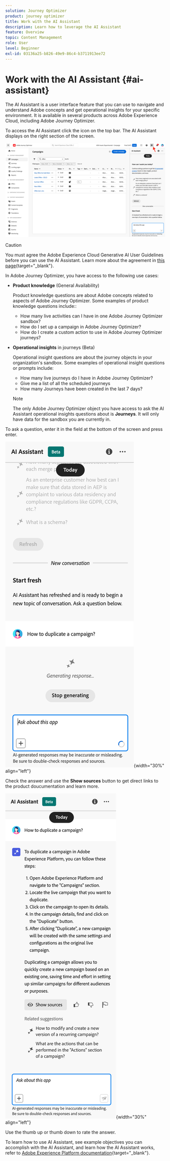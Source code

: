 ```yaml
---
solution: Journey Optimizer
product: journey optimizer
title: Work with the AI Assistant
description: Learn how to leverage the AI Assistant
feature: Overview
topic: Content Management
role: User
level: Beginner
exl-id: 03136a25-b826-49e9-86c4-b3711913ee72
---
```

# Work with the AI Assistant {#ai-assistant}

The AI Assistant is a user interface feature that you can use to navigate and understand Adobe concepts and get operational insights for your specific environment. It is available in several products across Adobe Experience Cloud, including Adobe Journey Optimizer.

To access the AI Assistant click the icon on the top bar. The AI Assistant displays on the right section of the screen.

![](assets/do-not-localize/ai-assistant-open.png)


>[!CAUTION]
>
>You must agree the Adobe Experience Cloud Generative AI User Guidelines before you can use the AI Assistant. Learn more about the agreement in [this page](https://experienceleague.adobe.com/en/docs/experience-platform/ai-assistant/home){target="_blank"}.

In Adobe Journey Optimizer, you have access to the following use cases:

* **Product knowledge** (General Availability)

    Product knowledge questions are about Adobe concepts related to aspects of Adobe Journey Optimizer. Some examples of product knowledge questions include::

    * How many live activities can I have in one Adobe Journey Optimizer sandbox?
    * How do I set up a campaign in Adobe Journey Optimizer?
    * How do I create a custom action to use in Adobe Journey Optimizer journeys?


* **Operational insights** in journeys (Beta)

    Operational insight questions are about the journey objects in your organization's sandbox. Some examples of operational insight questions or prompts include:

    * How many live journeys do I have in Adobe Journey Optimizer?
    * Give me a list of all the scheduled journeys
    * How many Journeys have been created in the last 7 days?

    >[!NOTE]
    >
    >The only Adobe Journey Optimizer object you have access to ask the AI Assistant operational insights questions about is **Journeys**. It will only have data for the sandbox you are currently in.


To ask a question, enter it in the field at the bottom of the screen and press enter.

![](assets/do-not-localize/ai-assistant-ask.png){width="30%" align="left"}

Check the answer and use the **Show sources** button to get direct links to the product doucumentation and learn more.

![](assets/do-not-localize/ai-assistant-answer.png){width="30%" align="left"}

Use the thumb up or thumb down to rate the answer.

To learn how to use AI Assistant, see example objectives you can accomplish with the AI Assistant, and learn how the AI Assistant works, refer to [Adobe Experience Platform documentation](https://experienceleague.adobe.com/en/docs/experience-platform/ai-assistant/home){target="_blank"}.
